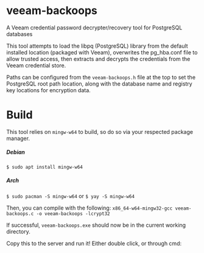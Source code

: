 # veeam-backoops
A Veeam credential password decrypter/recovery tool for PostgreSQL databases

This tool attempts to load the libpq (PostgreSQL) library from the default installed location (packaged with Veeam), overwrites the pg_hba.conf file to allow trusted access, then extracts and decrypts the credentials from the Veeam credential store.

Paths can be configured from the `veeam-backoops.h` file at the top to set the PostgreSQL root path location, along with the database name and registry key locations for encryption data.

# Build

This tool relies on `mingw-w64` to build, so do so via your respected package manager.
##### Debian
`$ sudo apt install mingw-w64`
##### Arch
`$ sudo pacman -S mingw-w64`
or
`$ yay -S mingw-w64`


Then, you can compile with the following:
`x86_64-w64-mingw32-gcc veeam-backoops.c -o veeam-backoops -lcrypt32`

If successful, `veeam-backoops.exe` should now be in the current working directory.

Copy this to the server and run it! Either double click, or through cmd:

